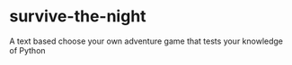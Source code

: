 # survive-the-night
A text based choose your own adventure game that tests your knowledge of Python
